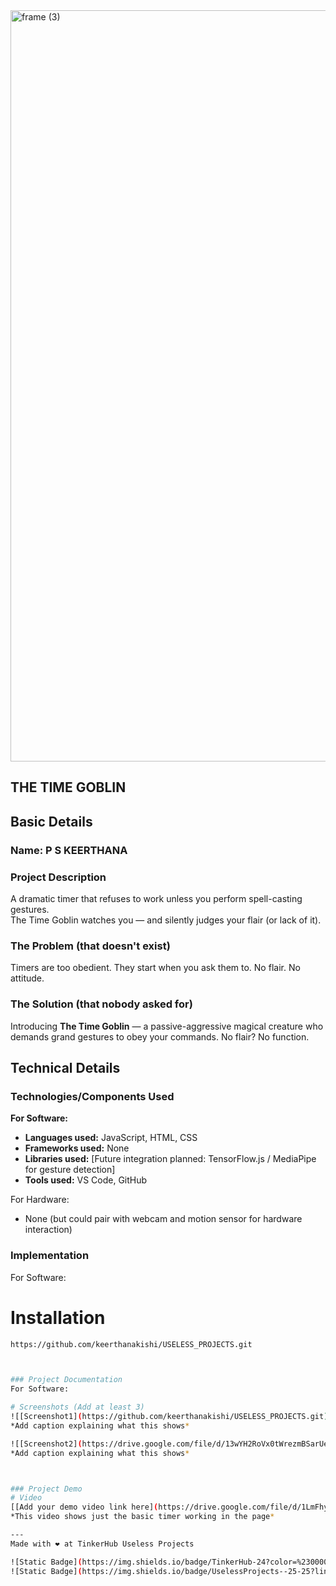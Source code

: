 <img width="3188" height="1202" alt="frame (3)" src="https://github.com/user-attachments/assets/517ad8e9-ad22-457d-9538-a9e62d137cd7" />


## THE TIME GOBLIN 


## Basic Details
###  Name: P S KEERTHANA

### Project Description
A dramatic timer that refuses to work unless you perform spell-casting gestures.  
The Time Goblin watches you — and silently judges your flair (or lack of it).

### The Problem (that doesn't exist)
Timers are too obedient. They start when you ask them to. No flair. No attitude.


### The Solution (that nobody asked for)
Introducing **The Time Goblin** — a passive-aggressive magical creature who demands grand gestures to obey your commands. No flair? No function.

## Technical Details
### Technologies/Components Used  
**For Software:**
- **Languages used:** JavaScript, HTML, CSS  
- **Frameworks used:** None  
- **Libraries used:** [Future integration planned: TensorFlow.js / MediaPipe for gesture detection]  
- **Tools used:** VS Code, GitHub  

For Hardware:
- None (but could pair with webcam and motion sensor for hardware interaction)


### Implementation
For Software:
# Installation
```bash
https://github.com/keerthanakishi/USELESS_PROJECTS.git



### Project Documentation
For Software:

# Screenshots (Add at least 3)
![[Screenshot1](https://github.com/keerthanakishi/USELESS_PROJECTS.git)](HOME PAGE OF THE TIME GOBLIN)
*Add caption explaining what this shows*

![[Screenshot2](https://drive.google.com/file/d/13wYH2RoVx0tWrezmBSarUeSyVlzqlIHN/view?usp=drive_link)](The basic timer working)
*Add caption explaining what this shows*



### Project Demo
# Video
[[Add your demo video link here](https://drive.google.com/file/d/1LmFhy_0waF2HH7-LDZMHszDsCpuIC_t-/view?usp=sharing)]
*This video shows just the basic timer working in the page*

---
Made with ❤️ at TinkerHub Useless Projects 

![Static Badge](https://img.shields.io/badge/TinkerHub-24?color=%23000000&link=https%3A%2F%2Fwww.tinkerhub.org%2F)
![Static Badge](https://img.shields.io/badge/UselessProjects--25-25?link=https%3A%2F%2Fwww.tinkerhub.org%2Fevents%2FQ2Q1TQKX6Q%2FUseless%2520Projects)



